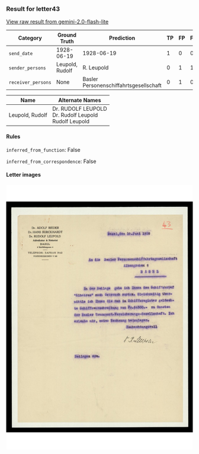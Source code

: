 ### Result for letter43
[View raw result from gemini-2.0-flash-lite](https://github.com/RISE-UNIBAS/humanities_data_benchmark/blob/main/results/2025-04-11/T20/request_T20_letter43.json)

| Category          | Ground Truth | Prediction | TP | FP | FN |
|------------------|--------------|------------|----|----|----|
| `send_date`        | 1928-06-19 | 1928-06-19 | 1 | 0 | 0 |
| `sender_persons`  | Leupold, Rudolf | R. Leupold | 0 | 1 | 1 |
| `receiver_persons` | None | Basler Personenschiffahrtsgesellschaft | 0 | 1 | 0 |

| Name | Alternate Names |
| --- | --- |
| Leupold, Rudolf | Dr. RUDOLF LEUPOLD<br>Dr. Rudolf Leupold<br>Rudolf Leupold |

#### Rules
`inferred_from_function`: False

`inferred_from_correspondence`: False

#### Letter images

<img src="https://github.com/RISE-UNIBAS/humanities_data_benchmark/blob/main/benchmarks/metadata_extraction/images/letter43_p1.jpg?raw=true" alt="letter43_p1.jpg" width="800px">